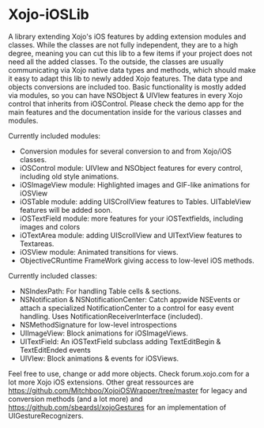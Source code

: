 Xojo-iOSLib
===========

A library extending Xojo's iOS features by adding extension modules and classes.
While the classes are not fully independent, they are to a high degree, meaning you can cut this lib to a few items if your project does not need all the added classes. 
To the outside, the classes are usually communicating via Xojo native data types and methods, which should make it easy to adapt this lib to newly added Xojo features. The data type and objects conversions are included too.
Basic functionality is mostly added via modules, so you can have NSObject & UIVIew features in every Xojo control that inherits from iOSControl.
Please check the demo app for the main features and the documentation inside for the various classes and modules.

Currently included modules:
- Conversion modules for several conversion to and from Xojo/iOS classes.
- iOSControl module: UIVIew and NSObject features for every control, including old style animations.
- iOSImageView module: Highlighted images and GIF-like animations for iOSView
- iOSTable module: adding UISCrollView features to Tables. UITableView features will be added soon.
- iOSTextField module: more features for your iOSTextfields, including images and colors
- iOTextArea module: adding UIScrollView and UITextView features to Textareas.
- iOSView module: Animated transitions for views.
- ObjectiveCRuntime FrameWork giving access to low-level iOS methods.

Currently included classes:
- NSIndexPath: For handling Table cells & sections.
- NSNotification & NSNotificationCenter: Catch appwide NSEvents or attach a specialized NotificationCenter to a control for easy event handling. Uses NotificationReceiverInterface (included).
- NSMethodSignature for low-level introspections
- UIImageView: Block animations for iOSImageViews.
- UITextField: An iOSTextField subclass adding TextEditBegin & TextEditEnded events
- UIVIew: Block animations & events for iOSViews.

Feel free to use, change or add more objects. Check forum.xojo.com for a lot more Xojo iOS extensions.
Other great ressources are https://github.com/Mitchboo/XojoiOSWrapper/tree/master for legacy and conversion methods (and a lot more) and https://github.com/sbeardsl/xojoGestures for an implementation of UIGestureRecognizers.

